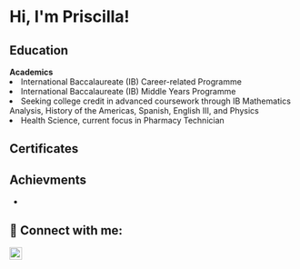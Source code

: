 <h1>Hi, I'm Priscilla! </h1>

<h2>Education</h2>
   <b>Academics</b>
   <li>International Baccalaureate (IB) Career-related Programme </li>
   <li>International Baccalaureate (IB) Middle Years Programme</li>
   <li> Seeking college credit in advanced coursework through IB Mathematics Analysis, History of the Americas, Spanish, English III, and Physics</li>
   <li>Health Science, current focus in Pharmacy Technician </li>
   
<h2>Certificates</h2>



<h2>Achievments</h2>

- 


<h2> 🤳 Connect with me:</h2>

[<img align="left" alt="JoshMadakor | LinkedIn" width="22px" src="https://cdn.jsdelivr.net/npm/simple-icons@v3/icons/linkedin.svg" />][linkedin]



[linkedin]: https://linkedin.com/in/joshmadakor
